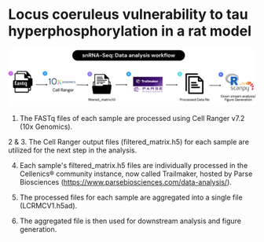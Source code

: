 # Locus coeruleus vulnerability to tau hyperphosphorylation in a rat model
![Alt text](https://github.com/ziahasanz/lc_paper/blob/main/snRNA-seq%20Data%20Analysis%20workflow.png)

1. The FASTq files of each sample are processed using Cell Ranger v7.2 (10x Genomics).

2 & 3. The Cell Ranger output files (filtered_matrix.h5) for each sample are utilized for the next step in the analysis.

4. Each sample's filtered_matrix.h5 files are individually processed in the Cellenics® community instance, now called Trailmaker, hosted by Parse Biosciences (https://www.parsebiosciences.com/data-analysis/).

5. The processed files for each sample are aggregated into a single file (LCRMCV1.h5ad).

6. The aggregated file is then used for downstream analysis and figure generation.
